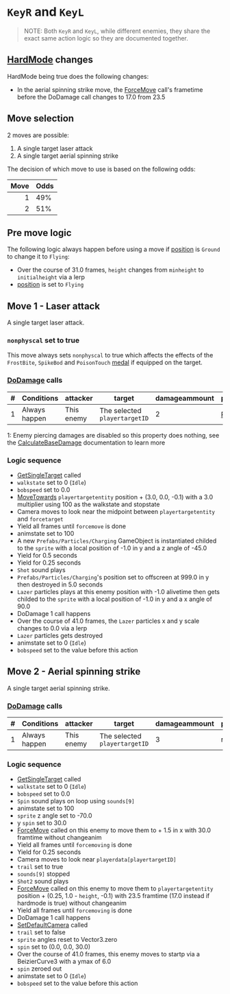 # `KeyR` and `KeyL`

> NOTE: Both `KeyR` and `KeyL`, while different enemies, they share the exact same action logic so they are documented together.

## [HardMode](../../Damage%20pipeline/HardMode.md) changes
HardMode being true does the following changes:

- In the aerial spinning strike move, the [ForceMove](../../../Entities/EntityControl/EntityControl%20Methods.md#forcemove) call's frametime before the DoDamage call changes to 17.0 from 23.5

## Move selection
2 moves are possible:

1. A single target laser attack
2. A single target aerial spinning strike

The decision of which move to use is based on the following odds:

|Move|Odds|
|---:|----|
|1|49%|
|2|51%|

## Pre move logic
The following logic always happen before using a move if [position](../../Actors%20states/BattlePosition.md) is `Ground` to change it to `Flying`:

- Over the course of 31.0 frames, `height` changes from `minheight` to `initialheight` via a lerp
- [position](../../Actors%20states/BattlePosition.md) is set to `Flying`

## Move 1 - Laser attack
A single target laser attack.

### `nonphyscal` set to true
This move always sets `nonphyscal` to true which affects the effects of the `FrostBite`, `SpikeBod` and `PoisonTouch` [medal](../Enums%20and%20IDs/Medal.md) if equipped on the target.

### [DoDamage](../../Damage%20pipeline/DoDamage.md) calls

|#|Conditions|attacker|target|damageammount|property|overrides|block|
|-:|---|---|---|---|---|---|---|
|1|Always happen|This enemy|The selected `playertargetID`|2|[Pierce](../../Damage%20pipeline/AttackProperty.md)<sup>1</sup>|null|`commandsuccess`|

1: Enemy piercing damages are disabled so this property does nothing, see the [CalculateBaseDamage](../../Damage%20pipeline/CalculateBaseDamage.md#piercing) documentation to learn more

### Logic sequence

- [GetSingleTarget](../../Actors%20states/Targetting/GetRandomAvaliablePlayer.md#getsingletarget) called
- `walkstate` set to 0 (`Idle`)
- `bobspeed` set to 0.0
- [MoveTowards](../../../Entities/EntityControl/EntityControl%20Methods.md#movetowards) `playertargetentity` position + (3.0, 0.0, -0.1) with a 3.0 multiplier using 100 as the walkstate and stopstate
- Camera moves to look near the midpoint between `playertargetentity` and `forcetarget`
- Yield all frames until `forcemove` is done
- animstate set to 100
- A new `Prefabs/Particles/Charging` GameObject is instantiated childed to the `sprite` with a local position of -1.0 in y and a z angle of -45.0
- Yield for 0.5 seconds
- Yield for 0.25 seconds
- `Shot` sound plays
- `Prefabs/Particles/Charging`'s position set to offscreen at 999.0 in y then destroyed in 5.0 seconds
- `Lazer` particles plays at this enemy position with -1.0 alivetime then gets childed to the `sprite` with a local position of -1.0 in y and a x angle of 90.0
- DoDamage 1 call happens
- Over the course of 41.0 frames, the `Lazer` particles x and y scale changes to 0.0 via a lerp
- `Lazer` particles gets destroyed
- animstate set to 0 (`Idle`)
- `bobspeed` set to the value before this action

## Move 2 - Aerial spinning strike
A single target aerial spinning strike.

### [DoDamage](../../Damage%20pipeline/DoDamage.md) calls

|#|Conditions|attacker|target|damageammount|property|overrides|block|
|-:|---|---|---|---|---|---|---|
|1|Always happen|This enemy|The selected `playertargetID`|3|null|null|`commandsuccess`|

### Logic sequence

- [GetSingleTarget](../../Actors%20states/Targetting/GetRandomAvaliablePlayer.md#getsingletarget) called
- `walkstate` set to 0 (`Idle`)
- `bobspeed` set to 0.0
- `Spin` sound plays on loop using `sounds[9]`
- animstate set to 100
- `sprite` z angle set to -70.0
- y `spin` set to 30.0
- [ForceMove](../../../Entities/EntityControl/EntityControl%20Methods.md#forcemove) called on this enemy to move them to + 1.5 in x with 30.0 framtime without changeanim
- Yield all frames until `forcemoving` is done
- Yield for 0.25 seconds
- Camera moves to look near `playerdata[playertargetID]`
- `trail` set to true
- `sounds[9]` stopped
- `Shot2` sound plays
- [ForceMove](../../../Entities/EntityControl/EntityControl%20Methods.md#forcemove) called on this enemy to move them to `playertargetentity` position + (0.25, 1.0 - `height`, -0.1) with 23.5 framtime (17.0 instead if hardmode is true) without changeanim
- Yield all frames until `forcemoving` is done
- DoDamage 1 call happens
- [SetDefaultCamera](../../Visual%20rendering/SetDefaultCamera.md) called
- `trail` set to false
- `sprite` angles reset to Vector3.zero
- `spin` set to (0.0, 0.0, 30.0)
- Over the course of 41.0 frames, this enemy moves to startp via a BeizierCurve3 with a ymax of 6.0
- `spin` zeroed out
- animstate set to 0 (`Idle`)
- `bobspeed` set to the value before this action
